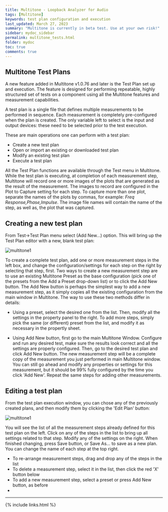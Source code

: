 ```yaml
---
title: Multitone - Loopback Analyzer for Audio
tags: [Multitone]
keywords: test plan configuration and execution
last_updated: March 27, 2023
summary: "Multitone is currently in beta test. Use at your own risk!"
sidebar: mydoc_sidebar
permalink: multitone_tests.html
folder: mydoc
toc: true
comments: true
---
```


## Multitone Test Plans
A new feature added in Multitone v1.0.76 and later is the Test Plan set up and execution. The feature is designed for performing repeatable, highly structured set of tests on a component using all the Multitone features and measurement capabilities.

A test plan is a single file that defines multiple measurements to be performed in sequence. Each measurement is completely pre-configured when the plan is created. The only variable left to select is the input and output devices: these need to be selected prior to the test execution.

These are main operations one can perform with a test plan:

* Create a new test plan
* Open or import an existing or downloaded test plan
* Modify an existing test plan
* Execute a test plan

All the Test Plan functions are available through the Test menu in Multitone. While the test plan is executing, at completion of each measurement step, Multitone will record one or more images of the plots that are generated as the result of the measurement. The images to record are configured in the Plot to Capture setting for each step. To capture more than one plot, separate the names of the plots by commas, for example: *Freq Response,Phase,Impulse*. The image file names will contain the name of the step, as well as, the plot that was captured.


## Creating a new test plan
From Test->Test Plan menu select (Add New...) option. This will bring up the Test Plan editor with a new, blank test plan:

![multitone1](images/newtestplan.png)

To create a complete test plan, add one or more measurement steps in the left box, and change the configuration/settings for each step on the right by selecting that step, first.
Two ways to create a new measurement step are to use an existing Multitone Preset as the base configuration (pick one of the presets from the Add a Preset drop-down list) or to click the Add New button. The Add New button is perhaps the simplest way to add a new measurement step, as it simply copies all the existing configuration from the main window in Multitone. The way to use these two methods differ in details:

* Using a preset, select the desired one from the list. Then, modify all the settings in the property panel to the right. To add more steps, simply pick the same (or different) preset from the list, and modify it as necessary in the propertly sheet.

* Using Add New button, first go to the main Multitone Window. Configure and run any desired test, make sure the results look correct and all the settings are properly configured. Then, go to the desired test plan and click Add New button. The new measurement step will be a complete copy of the measurement you just performed in main Multitone window. You can still go ahead and modify any properties or settings for this measurement, but it should be 99% fully configured by the time you click 'Add New'. Repeat the same steps for adding other measurements.

## Editing a test plan
From the test plan execution window, you can chose any of the previously created plans, and then modify them by clicking the 'Edit Plan' button:

![multitone1](images/edittestplan1.png)

You will see the list of all the measurement steps already defined for this test plan on the left. Click on any of the steps in the list to bring up all settings related to that step. Modify any of the settings on the right. When finished changing, press Save button, or Save As... to save as a new plan. You can change the name of each step at the top right.

* To re-arrange measurement steps, drag and drop any of the steps in the list
* To delete a measurement step, select it in the list, then click the red 'X' button below
* To add a new measurement step, select a preset or press Add New button, as before
* 




___
{% include links.html %}
